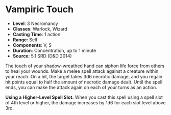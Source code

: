 # Vampiric Touch

- **Level**: 3 Necromancy
- **Classes**: Warlock, Wizard
- **Casting Time**: 1 action
- **Range**: Self
- **Components**: V, S
- **Duration**: Concentration, up to 1 minute
- **Source**: 5.1 SRD (D&D 2014)

The touch of your shadow-wreathed hand can siphon life force from others to heal your wounds. Make a melee spell attack against a creature within your reach. On a hit, the target takes 3d6 necrotic damage, and you regain hit points equal to half the amount of necrotic damage dealt. Until the spell ends, you can make the attack again on each of your turns as an action.

**Using a Higher-Level Spell Slot.** When you cast this spell using a spell slot of 4th level or higher, the damage increases by 1d6 for each slot level above 3rd.
